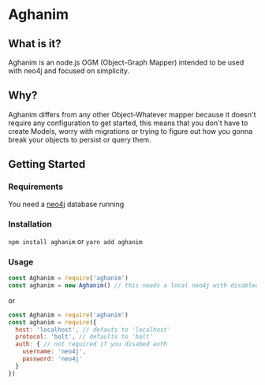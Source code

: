 # Aghanim
 
## What is it?
Aghanim is an node.js OGM (Object-Graph Mapper) intended to be used with neo4j and
focused on simplicity.

## Why?
Aghanim differs from any other Object-Whatever mapper because it doesn't require any
configuration to get started, this means that you don't have to create Models,
worry with migrations or trying to figure out how you gonna break your objects to persist or query them.

## Getting Started

### Requirements

You need a [neo4j](https://neo4j.com/download/) database running

### Installation

`npm install aghanim` or `yarn add aghanim`

### Usage

```javascript
const Aghanim = require('aghanim')
const aghanim = new Aghanim() // this needs a local neo4j with disabled auth running
```
or

```javascript
const Aghanim = require('aghanim')
const aghanim = require({
  host: 'localhost', // defauts to 'localhost'
  protocol: 'bolt', // defaults to 'bolt'
  auth: { // not required if you disabed auth
    username: 'neo4j',
    password: 'neo4j'
  }
})
```

